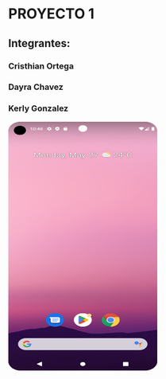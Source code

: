 # PROYECTO 1
## Integrantes:
### **Cristhian   Ortega**
### **Dayra Chavez**
### **Kerly Gonzalez**
<img src="Screenshot_20240527_104814.png" width= "300" height="500">
